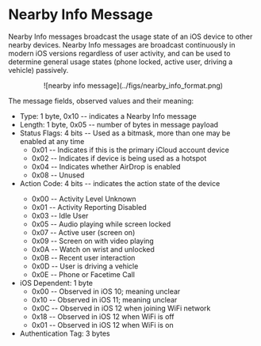 <h1>Nearby Info Message</h1>

<p> 
Nearby Info messages broadcast the usage state of an iOS device to other nearby
devices. Nearby Info messages are broadcast continuously in modern iOS versions
regardless of user activity, and can be used to determine general usage states
(phone locked, active user, driving a vehicle) passively. 
</p>


<div align="center">
![nearby info message](../figs/nearby_info_format.png)
</div>

<!-- Leave this line -->
<p>The message fields, observed values and their meaning:</p>

<ul>
<li>
Type: 1 byte, 0x10 -- indicates a Nearby Info message
</li>
<li>
Length: 1 byte, 0x05 -- number of bytes in message payload
</li>
<li>
Status Flags: 4 bits -- Used as a bitmask, more than one may be enabled at any
time
<ul>
<li>
0x01 -- Indicates if this is the primary iCloud account device
</li>
<li>
0x02 -- Indicates if device is being used as a hotspot
</li>
<li>
0x04 -- Indicates whether AirDrop is enabled
</li>
<li>
0x08 -- Unused
</li>
</ul>
</li>
<li>
Action Code: 4 bits  -- indicates the action state of the device
</li>
<ul>
<li>
0x00 -- Activity Level Unknown
</li>
<li>
0x01 -- Activity Reporting Disabled
</li>
<li>
0x03 -- Idle User
</li>
<li>
0x05 -- Audio playing while screen locked
</li>
<li>
0x07 -- Active user (screen on)
</li>
<li>
0x09 -- Screen on with video playing
</li>
<li>
0x0A -- Watch on wrist and unlocked
</li>
<li>
0x0B -- Recent user interaction
</li>
<li>
0x0D -- User is driving a vehicle
</li>
<li>
0x0E -- Phone or Facetime Call
</li>
</ul>
<li>
iOS Dependent: 1 byte
<ul>
<li>
0x00 -- Observed in iOS 10; meaning unclear
</li>
<li>
0x10 -- Observed in iOS 11; meaning unclear
</li>
<li>
0x0C -- Observed in iOS 12 when joining WiFi network
</li>
<li>
0x18 -- Observed in iOS 12 when WiFi is off
</li>
<li>
0x01 -- Observed in iOS 12 when WiFi is on
</li>
</ul>
</li>
<li>
Authentication Tag: 3 bytes
</li>
</ul>
